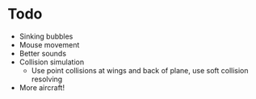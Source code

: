 # Todo

* Sinking bubbles
* Mouse movement
* Better sounds
* Collision simulation
    * Use point collisions at wings and back of plane, use soft collision resolving
* More aircraft!